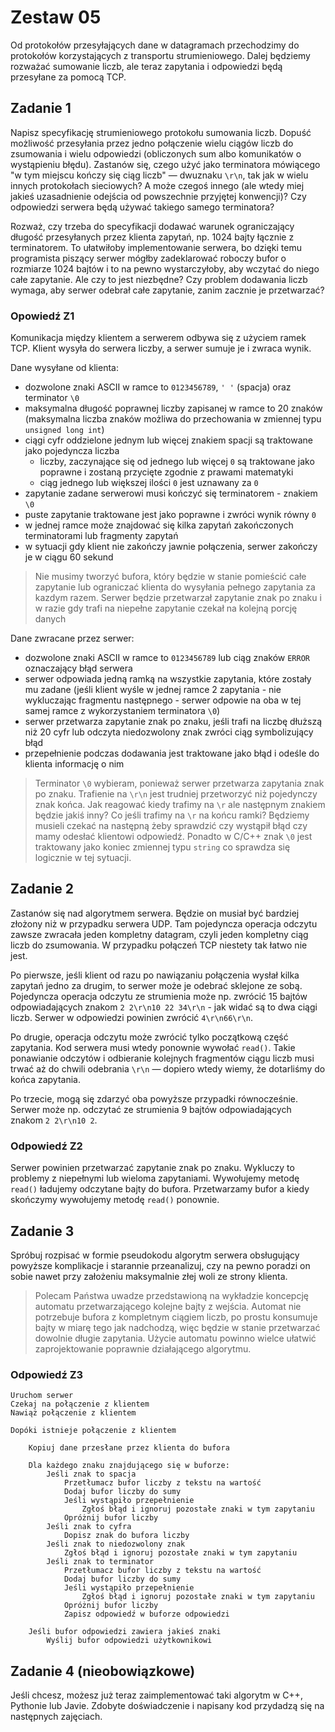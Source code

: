 # Zestaw 05

Od protokołów przesyłających dane w datagramach przechodzimy do protokołów korzystających z transportu strumieniowego. Dalej będziemy rozważać sumowanie liczb, ale teraz zapytania i odpowiedzi będą przesyłane za pomocą TCP.

## Zadanie 1

Napisz specyfikację strumieniowego protokołu sumowania liczb. Dopuść możliwość przesyłania przez jedno połączenie wielu ciągów liczb do zsumowania i wielu odpowiedzi (obliczonych sum albo komunikatów o wystąpieniu błędu). Zastanów się, czego użyć jako terminatora mówiącego "w tym miejscu kończy się ciąg liczb" — dwuznaku `\r\n`, tak jak w wielu innych protokołach sieciowych? A może czegoś innego (ale wtedy miej jakieś uzasadnienie odejścia od powszechnie przyjętej konwencji)? Czy odpowiedzi serwera będą używać takiego samego terminatora?

Rozważ, czy trzeba do specyfikacji dodawać warunek ograniczający długość przesyłanych przez klienta zapytań, np. 1024 bajty łącznie z terminatorem. To ułatwiłoby implementowanie serwera, bo dzięki temu programista piszący serwer mógłby zadeklarować roboczy bufor o rozmiarze 1024 bajtów i to na pewno wystarczyłoby, aby wczytać do niego całe zapytanie. Ale czy to jest niezbędne? Czy problem dodawania liczb wymaga, aby serwer odebrał całe zapytanie, zanim zacznie je przetwarzać?

### Opowiedź Z1

Komunikacja między klientem a serwerem odbywa się z użyciem ramek TCP. Klient wysyła do serwera liczby, a serwer sumuje je i zwraca wynik.

Dane wysyłane od klienta:

- dozwolone znaki ASCII w ramce to `0123456789`, `' '` (spacja) oraz terminator `\0`
- maksymalna długość poprawnej liczby zapisanej w ramce to 20 znaków (maksymalna liczba znaków możliwa do przechowania w zmiennej typu `unsigned long int`)
- ciągi cyfr oddzielone jednym lub więcej znakiem spacji są traktowane jako pojedyncza liczba
  - liczby, zaczynające się od jednego lub więcej `0` są traktowane jako poprawne i zostaną przycięte zgodnie z prawami matematyki
  - ciąg jednego lub większej ilości `0` jest uznawany za `0`
- zapytanie zadane serwerowi musi kończyć się terminatorem - znakiem `\0`
- puste zapytanie traktowane jest jako poprawne i zwróci wynik równy `0`
- w jednej ramce może znajdować się kilka zapytań zakończonych terminatorami lub fragmenty zapytań
- w sytuacji gdy klient nie zakończy jawnie połączenia, serwer zakończy je w ciągu 60 sekund

> Nie musimy tworzyć bufora, który będzie w stanie pomieścić całe zapytanie lub ograniczać klienta do wysyłania pełnego zapytania za kazdym razem. Serwer będzie przetwarzał zapytanie znak po znaku i w razie gdy trafi na niepełne zapytanie czekał na kolejną porcję danych

Dane zwracane przez serwer:

- dozwolone znaki ASCII w ramce to `0123456789` lub ciąg znaków `ERROR` oznaczający błąd serwera
- serwer odpowiada jedną ramką na wszystkie zapytania, które zostały mu zadane (jeśli klient wyśle w jednej ramce 2 zapytania - nie wykluczając fragmentu następnego - serwer odpowie na oba w tej samej ramce z wykorzystaniem terminatora `\0`)
- serwer przetwarza zapytanie znak po znaku, jeśli trafi na liczbę dłuższą niż 20 cyfr lub odczyta niedozwolony znak zwróci ciąg symbolizujący błąd
- przepełnienie podczas dodawania jest traktowane jako błąd i odeśle do klienta informację o nim

> Terminator `\0` wybieram, ponieważ serwer przetwarza zapytania znak po znaku. Trafienie na `\r\n` jest trudniej przetworzyć niż pojedynczy znak końca. Jak reagować kiedy trafimy na `\r` ale następnym znakiem będzie jakiś inny? Co jeśli trafimy na `\r` na końcu ramki? Będziemy musieli czekać na następną żeby sprawdzić czy wystąpił błąd czy mamy odesłać klientowi odpowiedź. Ponadto w C/C++ znak `\0` jest traktowany jako koniec zmiennej typu `string` co sprawdza się logicznie w tej sytuacji.

## Zadanie 2

Zastanów się nad algorytmem serwera. Będzie on musiał być bardziej złożony niż w przypadku serwera UDP. Tam pojedyncza operacja odczytu zawsze zwracała jeden kompletny datagram, czyli jeden kompletny ciąg liczb do zsumowania. W przypadku połączeń TCP niestety tak łatwo nie jest.

Po pierwsze, jeśli klient od razu po nawiązaniu połączenia wysłał kilka zapytań jedno za drugim, to serwer może je odebrać sklejone ze sobą. Pojedyncza operacja odczytu ze strumienia może np. zwrócić 15 bajtów odpowiadających znakom `2 2\r\n10 22 34\r\n` - jak widać są to dwa ciągi liczb. Serwer w odpowiedzi powinien zwrócić `4\r\n66\r\n`.

Po drugie, operacja odczytu może zwrócić tylko początkową część zapytania. Kod serwera musi wtedy ponownie wywołać `read()`. Takie ponawianie odczytów i odbieranie kolejnych fragmentów ciągu liczb musi trwać aż do chwili odebrania `\r\n` — dopiero wtedy wiemy, że dotarliśmy do końca zapytania.

Po trzecie, mogą się zdarzyć oba powyższe przypadki równocześnie. Serwer może np. odczytać ze strumienia 9 bajtów odpowiadających znakom `2 2\r\n10 2`.

### Odpowiedź Z2

Serwer powinien przetwarzać zapytanie znak po znaku. Wykluczy to problemy z niepełnymi lub wieloma zapytaniami. Wywołujemy metodę `read()` ładujemy odczytane bajty do bufora. Przetwarzamy bufor a kiedy skończymy wywołujemy metodę `read()` ponownie.

## Zadanie 3

Spróbuj rozpisać w formie pseudokodu algorytm serwera obsługujący powyższe komplikacje i starannie przeanalizuj, czy na pewno poradzi on sobie nawet przy założeniu maksymalnie złej woli ze strony klienta.

> Polecam Państwa uwadze przedstawioną na wykładzie koncepcję automatu przetwarzającego kolejne bajty z wejścia. Automat nie potrzebuje bufora z kompletnym ciągiem liczb, po prostu konsumuje bajty w miarę tego jak nadchodzą, więc będzie w stanie przetwarzać dowolnie długie zapytania. Użycie automatu powinno wielce ułatwić zaprojektowanie poprawnie działającego algorytmu.

### Odpowiedź Z3

```text
Uruchom serwer
Czekaj na połączenie z klientem
Nawiąż połączenie z klientem

Dopóki istnieje połączenie z klientem

    Kopiuj dane przesłane przez klienta do bufora

    Dla każdego znaku znajdującego się w buforze:
        Jeśli znak to spacja
            Przetłumacz bufor liczby z tekstu na wartość
            Dodaj bufor liczby do sumy
            Jeśli wystąpiło przepełnienie
                Zgłoś błąd i ignoruj pozostałe znaki w tym zapytaniu
            Opróżnij bufor liczby
        Jeśli znak to cyfra
            Dopisz znak do bufora liczby
        Jeśli znak to niedozwolony znak
            Zgłoś błąd i ignoruj pozostałe znaki w tym zapytaniu
        Jeśli znak to terminator
            Przetłumacz bufor liczby z tekstu na wartość
            Dodaj bufor liczby do sumy
            Jeśli wystąpiło przepełnienie
                Zgłoś błąd i ignoruj pozostałe znaki w tym zapytaniu
            Opróżnij bufor liczby
            Zapisz odpowiedź w buforze odpowiedzi

    Jeśli bufor odpowiedzi zawiera jakieś znaki
        Wyślij bufor odpowiedzi użytkownikowi
```

## Zadanie 4 (nieobowiązkowe)

Jeśli chcesz, możesz już teraz zaimplementować taki algorytm w C++, Pythonie lub Javie. Zdobyte doświadczenie i napisany kod przydadzą się na następnych zajęciach.
